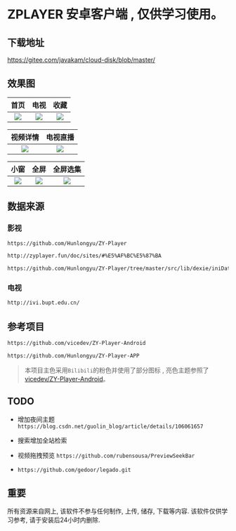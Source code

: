 # ZPLAYER 安卓客户端 , 仅供学习使用。

## 下载地址
https://gitee.com/javakam/cloud-disk/blob/master/

## 效果图

| 首页 | 电视 | 收藏 |
|:---:|:---:|:---:|
|![](https://raw.githubusercontent.com/javakam/zy_client_android/master/screenshot/img_home.png)|![](https://raw.githubusercontent.com/javakam/zy_client_android/master/screenshot/img_tv.png)|![](https://raw.githubusercontent.com/javakam/zy_client_android/master/screenshot/img_collect.png)|

| 视频详情 | 电视直播 |
|:---:|:---:|
|![](https://raw.githubusercontent.com/javakam/zy_client_android/master/screenshot/img_video_detail.png)| ![](https://raw.githubusercontent.com/javakam/zy_client_android/master/screenshot/img_tv_detail.png) |

| 小窗 | 全屏 | 全屏选集 |
|:---:|:---:|:---:|
|![](https://raw.githubusercontent.com/javakam/zy_client_android/master/screenshot/img_tiny_window.png)| ![](https://raw.githubusercontent.com/javakam/zy_client_android/master/screenshot/img_video_full.png) | ![](https://raw.githubusercontent.com/javakam/zy_client_android/master/screenshot/img_video_full_list.png) |

## 数据来源

### 影视
```html
https://github.com/Hunlongyu/ZY-Player

http://zyplayer.fun/doc/sites/#%E5%AF%BC%E5%87%BA

https://github.com/Hunlongyu/ZY-Player/tree/master/src/lib/dexie/iniData
```

### 电视
```html
http://ivi.bupt.edu.cn/
```

## 参考项目
```html
https://github.com/vicedev/ZY-Player-Android

https://github.com/Hunlongyu/ZY-Player-APP
```
> 本项目主色采用`Bilibili`的粉色并使用了部分图标 , 亮色主题参照了[vicedev/ZY-Player-Android](https://github.com/vicedev/ZY-Player-Android)。

## TODO

- 增加夜间主题 `https://blog.csdn.net/guolin_blog/article/details/106061657`

- 搜索增加全站检索

- 视频拖拽预览 `https://github.com/rubensousa/PreviewSeekBar`

- `https://github.com/gedoor/legado.git`

## 重要

所有资源来自网上, 该软件不参与任何制作, 上传, 储存, 下载等内容. 该软件仅供学习参考, 请于安装后24小时内删除.
